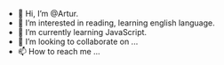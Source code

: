 - 👋 Hi, I’m @Artur.
- 👀 I’m interested in reading, learning english language.
- 🌱 I’m currently learning JavaScript.
- 💞️ I’m looking to collaborate on ...
- 📫 How to reach me ...

<!---
adomoche/adomoche is a ✨ special ✨ repository because its `README.md` (this file) appears on your GitHub profile.
You can click the Preview link to take a look at your changes.
--->
